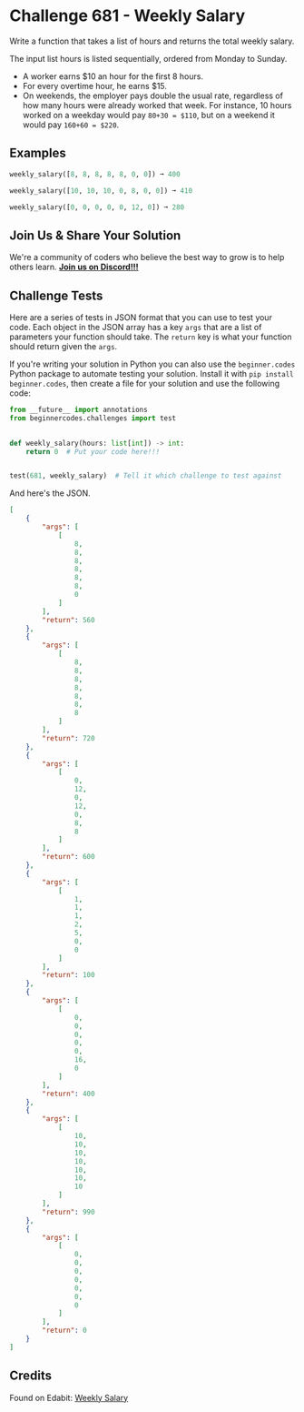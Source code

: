 # Challenge 681 - Weekly Salary

Write a function that takes a list of hours and returns the total weekly salary.

The input list hours is listed sequentially, ordered from Monday to Sunday.

- A worker earns $10 an hour for the first 8 hours.
- For every overtime hour, he earns $15.
- On weekends, the employer pays double the usual rate, regardless of how many hours were already worked that week. For instance, 10 hours worked on a weekday would pay `80+30 = $110`, but on a weekend it would pay `160+60 = $220`.

## Examples
```python
weekly_salary([8, 8, 8, 8, 8, 0, 0]) ➞ 400

weekly_salary([10, 10, 10, 0, 8, 0, 0]) ➞ 410

weekly_salary([0, 0, 0, 0, 0, 12, 0]) ➞ 280
```
## Join Us & Share Your Solution

We're a community of coders who believe the best way to grow is to help others learn. **[Join us on Discord!!!](https://discord.gg/sfHykntuGy)**

## Challenge Tests

Here are a series of tests in JSON format that you can use to test your code. Each object in the JSON array has a key `args` that are a list of parameters your function should take. The `return` key is what your function should return given the `args`. 

If you're writing your solution in Python you can also use the `beginner.codes` Python package to automate testing your solution. Install it with `pip install beginner.codes`, then create a file for your solution and use the following code:
```python
from __future__ import annotations
from beginnercodes.challenges import test

    
def weekly_salary(hours: list[int]) -> int:
    return 0  # Put your code here!!!


test(681, weekly_salary)  # Tell it which challenge to test against
```
And here's the JSON.
```json
[
    {
        "args": [
            [
                8,
                8,
                8,
                8,
                8,
                8,
                0
            ]
        ],
        "return": 560
    },
    {
        "args": [
            [
                8,
                8,
                8,
                8,
                8,
                8,
                8
            ]
        ],
        "return": 720
    },
    {
        "args": [
            [
                0,
                12,
                0,
                12,
                0,
                8,
                8
            ]
        ],
        "return": 600
    },
    {
        "args": [
            [
                1,
                1,
                1,
                2,
                5,
                0,
                0
            ]
        ],
        "return": 100
    },
    {
        "args": [
            [
                0,
                0,
                0,
                0,
                0,
                16,
                0
            ]
        ],
        "return": 400
    },
    {
        "args": [
            [
                10,
                10,
                10,
                10,
                10,
                10,
                10
            ]
        ],
        "return": 990
    },
    {
        "args": [
            [
                0,
                0,
                0,
                0,
                0,
                0,
                0
            ]
        ],
        "return": 0
    }
]
```
## Credits

Found on Edabit: [Weekly Salary](https://edabit.com/challenge/5uMJmbN2uihcyEu75)
